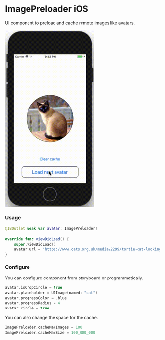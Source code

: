# ImagePreloader iOS

UI component to preload and cache remote images like avatars.

![](preview.gif)

### Usage

```Swift
@IBOutlet weak var avatar: ImagePreloader!

override func viewDidLoad() {
    super.viewDidLoad()
    avatar.url = "https://www.cats.org.uk/media/2299/tortie-cat-looking-up.jpg"
}
```

### Configure

You can configure component from storyboard or programmatically.
```Swift
avatar.isCropCircle = true
avatar.placeholder = UIImage(named: "cat")
avatar.progressColor = .blue
avatar.progressRadius = 4
avatar.circle = true
```
You can also change the space for the cache.
```Swift
ImagePreloader.cacheMaxImages = 100
ImagePreloader.cacheMaxSize = 100_000_000
```

